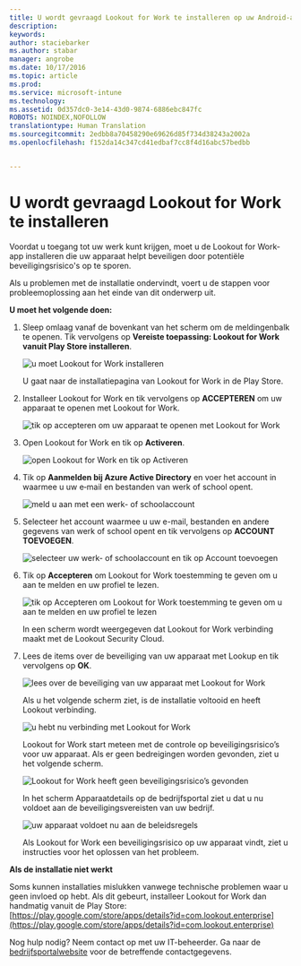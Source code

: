```yaml
---
title: U wordt gevraagd Lookout for Work te installeren op uw Android-apparaat | Microsoft Intune
description: 
keywords: 
author: staciebarker
ms.author: stabar
manager: angrobe
ms.date: 10/17/2016
ms.topic: article
ms.prod: 
ms.service: microsoft-intune
ms.technology: 
ms.assetid: 0d357dc0-3e14-43d0-9874-6886ebc847fc
ROBOTS: NOINDEX,NOFOLLOW
translationtype: Human Translation
ms.sourcegitcommit: 2edbb8a70458290e69626d85f734d38243a2002a
ms.openlocfilehash: f152da14c347cd41edbaf7cc8f4d16abc57bedbb


---
```


# U wordt gevraagd Lookout for Work te installeren

Voordat u toegang tot uw werk kunt krijgen, moet u de Lookout for Work-app installeren die uw apparaat helpt beveiligen door potentiële beveiligingsrisico's op te sporen.

Als u problemen met de installatie ondervindt, voert u de stappen voor probleemoplossing aan het einde van dit onderwerp uit.


**U moet het volgende doen:**

1.  Sleep omlaag vanaf de bovenkant van het scherm om de meldingenbalk te openen. Tik vervolgens op **Vereiste toepassing: Lookout for Work vanuit Play Store installeren**.

    ![u moet Lookout for Work installeren](./media/lookout-required-app-install-android.png)

    U gaat naar de installatiepagina van Lookout for Work in de Play Store.

2.  Installeer Lookout for Work en tik vervolgens op **ACCEPTEREN** om uw apparaat te openen met Lookout for Work.

    ![tik op accepteren om uw apparaat te openen met Lookout for Work](./media/lookout-accept-store-permissions-android.png)

3. Open Lookout for Work en tik op **Activeren**.

    ![open Lookout for Work en tik op Activeren](./media/lookout-activate-button-android.png)

4. Tik op **Aanmelden bij Azure Active Directory** en voer het account in waarmee u uw e‑mail en bestanden van werk of school opent.

    ![meld u aan met een werk- of schoolaccount](./media/lookout-sign-in-azure-android.png)

5. Selecteer het account waarmee u uw e-mail, bestanden en andere gegevens van werk of school opent en tik vervolgens op **ACCOUNT TOEVOEGEN**.

    ![selecteer uw werk- of schoolaccount en tik op Account toevoegen](./media/lookout-pick-account-android.png)

6. Tik op **Accepteren** om Lookout for Work toestemming te geven om u aan te melden en uw profiel te lezen.

    ![tik op Accepteren om Lookout for Work toestemming te geven om u aan te melden en uw profiel te lezen](./media/lookout-needs-permission-to-view-profile-android.png)

    In een scherm wordt weergegeven dat Lookout for Work verbinding maakt met de Lookout Security Cloud.

7. Lees de items over de beveiliging van uw apparaat met Lookup en tik vervolgens op **OK**.

    ![lees over de beveiliging van uw apparaat met Lookout for Work](./media/lookout-how-it-protects-your-device-android.png)

    Als u het volgende scherm ziet, is de installatie voltooid en heeft Lookout verbinding.

    ![u hebt nu verbinding met Lookout for Work](./media/lookout-you-are-now-connected-android.png)

    Lookout for Work start meteen met de controle op beveiligingsrisico’s voor uw apparaat. Als er geen bedreigingen worden gevonden, ziet u het volgende scherm.

    ![Lookout for Work heeft geen beveiligingsrisico’s gevonden](./media/lookout-scan-no-threats-found-android.png)

    In het scherm Apparaatdetails op de bedrijfsportal ziet u dat u nu voldoet aan de beveiligingsvereisten van uw bedrijf.

    ![uw apparaat voldoet nu aan de beleidsregels](./media/lookout-device-now-compliant-android.png)

    Als Lookout for Work een beveiligingsrisico op uw apparaat vindt, ziet u instructies voor het oplossen van het probleem.

**Als de installatie niet werkt**

Soms kunnen installaties mislukken vanwege technische problemen waar u geen invloed op hebt. Als dit gebeurt, installeer Lookout for Work dan handmatig vanuit de Play Store: [https://play.google.com/store/apps/details?id=com.lookout.enterprise](https://play.google.com/store/apps/details?id=com.lookout.enterprise) 

Nog hulp nodig? Neem contact op met uw IT-beheerder. Ga naar de [bedrijfsportalwebsite](http://portal.manage.microsoft.com) voor de betreffende contactgegevens.



<!--HONumber=Oct16_HO3-->


